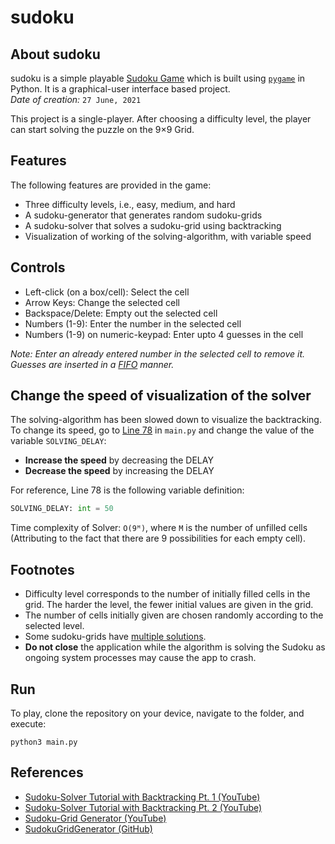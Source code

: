 # sudoku

## About sudoku

sudoku is a simple playable [Sudoku Game](https://en.wikipedia.org/wiki/Sudoku) which is built using [`pygame`](https://www.pygame.org/docs/) in Python. It is a graphical-user interface based project. \
*Date of creation:* `27 June, 2021`

This project is a single-player. After choosing a difficulty level, the player can start solving the puzzle on the 9×9 Grid.

## Features

The following features are provided in the game:
- Three difficulty levels, i.e., easy, medium, and hard
- A sudoku-generator that generates random sudoku-grids
- A sudoku-solver that solves a sudoku-grid using backtracking
- Visualization of working of the solving-algorithm, with variable speed

## Controls

- Left-click (on a box/cell): Select the cell
- Arrow Keys: Change the selected cell
- Backspace/Delete: Empty out the selected cell
- Numbers (1-9): Enter the number in the selected cell
- Numbers (1-9) on numeric-keypad: Enter upto 4 guesses in the cell

*Note: Enter an already entered number in the selected cell to remove it. Guesses are inserted in a [FIFO]([https://en.wikipedia.org/wiki/FIFO](https://en.wikipedia.org/wiki/FIFO_(computing_and_electronics))) manner.*

## Change the speed of visualization of the solver

The solving-algorithm has been slowed down to visualize the backtracking. To change its speed, go to [Line 78](https://github.com/divyajeettt/sudoku/blob/5de7e4737595f8eb88356cb185de44a3f9a0b2d2/main.py#L78) in `main.py` and change the value of the variable `SOLVING_DELAY`:
- <b>Increase the speed</b> by decreasing the DELAY
- <b>Decrease the speed</b> by increasing the DELAY

For reference, Line 78 is the following variable definition:

```python
SOLVING_DELAY: int = 50
```

Time complexity of Solver: `O(9ᴹ)`, where `M` is the number of unfilled cells (Attributing to the fact that there are 9 possibilities for each empty cell).

## Footnotes

- Difficulty level corresponds to the number of initially filled cells in the grid. The harder the level, the fewer initial values are given in the grid.
- The number of cells initially given are chosen randomly according to the selected level.
- Some sudoku-grids have [multiple solutions](https://masteringsudoku.com/can-sudoku-have-multiple-solutions/).
- <b>Do not close</b> the application while the algorithm is solving the Sudoku as ongoing system processes may cause the app to crash.

## Run

To play, clone the repository on your device, navigate to the folder, and execute:

```
python3 main.py
```

## References

- [Sudoku-Solver Tutorial with Backtracking Pt. 1 (YouTube)](https://www.youtube.com/watch?v=eqUwSA0xI-s)
- [Sudoku-Solver Tutorial with Backtracking Pt. 2 (YouTube)](https://www.youtube.com/watch?v=lK4N8E6uNr4)
- [Sudoku-Grid Generator (YouTube)](https://www.youtube.com/watch?v=LHCHH5siBCg)
- [SudokuGridGenerator (GitHub)](https://github.com/mfgravesjr/finished-projects/tree/master/SudokuGridGenerator)
